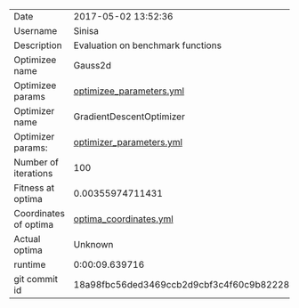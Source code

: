 | | |
| --- | --- |
| Date | 2017-05-02 13:52:36 |
| Username | Sinisa |
| Description | Evaluation on benchmark functions |
| Optimizee name | Gauss2d |
| Optimizee params |  <a href="optimizee_parameters.yml">optimizee_parameters.yml</a>  |
| Optimizer name | GradientDescentOptimizer |
| Optimizer params: |  <a href="optimizer_parameters.yml">optimizer_parameters.yml</a>  |
| Number of iterations | 100 |
| Fitness at optima | 0.00355974711431 |
| Coordinates of optima |  <a href="optima_coordinates.yml">optima_coordinates.yml</a>  |
| Actual optima |  Unknown  |
| runtime | 0:00:09.639716 |
| git commit id | 18a98fbc56ded3469ccb2d9cbf3c4f60c9b82228 |